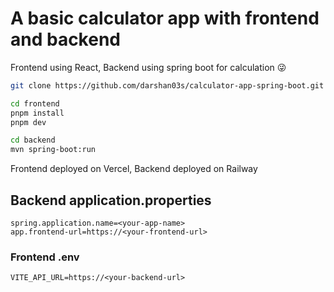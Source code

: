 # A basic calculator app with frontend and backend

Frontend using React, Backend using spring boot for calculation 😜

```bash
git clone https://github.com/darshan03s/calculator-app-spring-boot.git
```

```bash
cd frontend
pnpm install
pnpm dev
```

```bash
cd backend
mvn spring-boot:run
```

Frontend deployed on Vercel, Backend deployed on Railway

## Backend application.properties

```
spring.application.name=<your-app-name>
app.frontend-url=https://<your-frontend-url>
```

### Frontend .env

```
VITE_API_URL=https://<your-backend-url>
```
